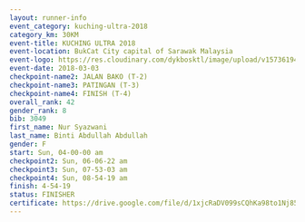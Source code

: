 ```yaml
--- 
layout: runner-info 
event_category: kuching-ultra-2018 
category_km: 30KM 
event-title: KUCHING ULTRA 2018 
event-location: BukCat City capital of Sarawak Malaysia 
event-logo: https://res.cloudinary.com/dykbosktl/image/upload/v1573619473/Logo/kuching-ultra-2018-logo_tlpvm5.png 
event-date: 2018-03-03 
checkpoint-name2: JALAN BAKO (T-2) 
checkpoint-name3: PATINGAN (T-3) 
checkpoint-name4: FINISH (T-4) 
overall_rank: 42
gender_rank: 8
bib: 3049
first_name: Nur Syazwani
last_name: Binti Abdullah Abdullah
gender: F
start: Sun, 04-00-00 am
checkpoint2: Sun, 06-06-22 am
checkpoint3: Sun, 07-53-03 am
checkpoint4: Sun, 08-54-19 am
finish: 4-54-19
status: FINISHER
certificate: https://drive.google.com/file/d/1xjcRaDV099sCQhKa98to1Nj85-LymO9/view?usp=sharing
--- 
```


